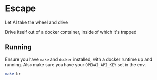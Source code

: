 # Escape

Let AI take the wheel and drive

Drive itself out of a docker container, inside of which it's trapped

## Running

Ensure you have `make` and `docker` installed, with a docker runtime up and running.
Also make sure you have your `OPENAI_API_KEY` set in the env.

```sh
make br
```
